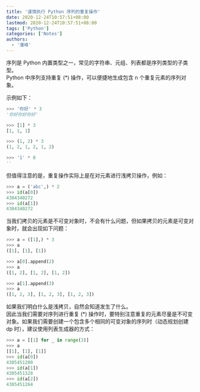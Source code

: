 ```yaml
---
title: '谨慎执行 Python 序列的重复操作'
date: 2020-12-24T10:57:51+08:00
lastmod: 2020-12-24T10:57:51+08:00
tags: ['Python']
categories: ['Notes']
authors:
  - '潘峰'
---
```


序列是 Python 内置类型之一，常见的字符串、元组、列表都是序列类型的子类型。  
Python 中序列支持重复 (\*) 操作，可以便捷地生成包含 n 个重复元素的序列对象。

示例如下：

```python
>>> '你好' * 3
'你好你好你好'

>>> [1] * 3
[1, 1, 1]

>>> (1, 2) * 3
(1, 2, 1, 2, 1, 2)

>>> '1' * 0
''
```

但值得注意的是，重复操作实际上是在对元素进行浅拷贝操作，例如：

```python
>>> a = ('abc',) * 2
>>> id(a[0])
4304340272
>>> id(a[1])
4304340272
```

当我们拷贝的元素是不可变对象时，不会有什么问题，但如果拷贝的元素是可变对象时，就会出现如下问题：

```python
>>> a = ([1],) * 3
>>> a
([1], [1], [1])

>>> a[0].append(2)
>>> a
([1, 2], [1, 2], [1, 2])

>>> a[1].append(3)
>>> a
([1, 2, 3], [1, 2, 3], [1, 2, 3])
```

如果我们明白什么是浅拷贝，自然会知道发生了什么。  
因此当我们需要对序列进行重复 (\*) 操作时，要特别注意重复的元素尽量是不可变对象。如果我们需要创建一个包含多个相同的可变对象的序列时（动态规划创建 dp 时），建议使用列表生成器的方式：

```python
>>> a = [[1] for _ in range(3)]
>>> a
[[1], [1], [1]]
>>> id(a[0])
4305451200
>>> id(a[1])
4305451328
>>> id(a[2])
4305451264
```
